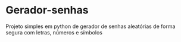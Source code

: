 # Gerador-senhas
Projeto simples em python de gerador de senhas aleatórias de forma segura com letras, números e símbolos
